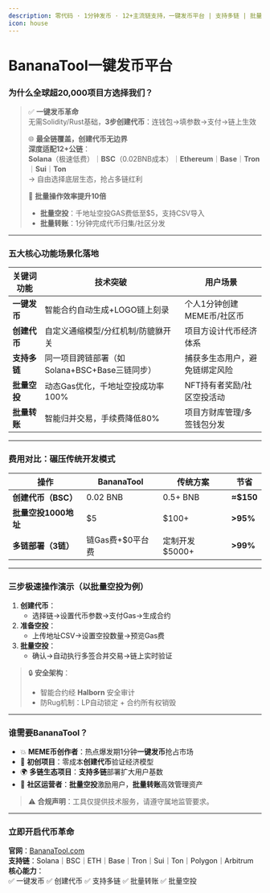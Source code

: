 ```yaml
---
description: 零代码 · 1分钟发币 · 12+主流链支持，一键发币平台 | 支持多链 | 批量空投工具 | 批量转账工具
icon: house
---
```


# BananaTool一键发币平台

### **为什么全球超20,000项目方选择我们？**

> ✅ **一键发币革命**\
> 无需Solidity/Rust基础，**3步创建代币**：连钱包→填参数→支付→链上生效
>
> 🌐 **最全链覆盖，创建代币无边界**\
> **深度适配12+公链**：\
> **Solana**（极速低费）｜**BSC**（0.02BNB成本）｜**Ethereum**｜**Base**｜**Tron**｜**Sui**｜**Ton**\
> → 自由选择底层生态，抢占多链红利
>
> 🚀 **批量操作效率提升10倍**
>
> * **批量空投**：千地址空投GAS费低至$5，支持CSV导入
> * **批量转账**：1分钟完成代币归集/社区分发

***

### **五大核心功能场景化落地**

| **关键词功能** | **技术突破**                       | **用户场景**         |
| --------- | ------------------------------ | ---------------- |
| **一键发币**  | 智能合约自动生成+LOGO链上刻录              | 个人1分钟创建MEME币/社区币 |
| **创建代币**  | 自定义通缩模型/分红机制/防貔貅开关             | 项目方设计代币经济体系      |
| **支持多链**  | 同一项目跨链部署（如Solana+BSC+Base三链同步） | 捕获多生态用户，避免链绑定风险  |
| **批量空投**  | 动态Gas优化，千地址空投成功率100%           | NFT持有者奖励/社区空投活动  |
| **批量转账**  | 智能归并交易，手续费降低80%                | 项目方财库管理/多签钱包分发   |

***

### **费用对比：碾压传统开发模式**

| 操作             | BananaTool  | 传统方案       | 节省        |
| -------------- | ----------- | ---------- | --------- |
| **创建代币（BSC）**  | 0.02 BNB    | 0.5+ BNB   | **≈$150** |
| **批量空投1000地址** | $5          | $100+      | **>95%**  |
| **多链部署（3链）**   | 链Gas费+$0平台费 | 定制开发$5000+ | **>99%**  |

***

### **三步极速操作演示（以批量空投为例）**

1. **创建代币**：
   * 选择链→设置代币参数→支付Gas→生成合约
2. **准备空投**：
   * 上传地址CSV→设置空投数量→预览Gas费
3. **批量空投**：
   * 确认→自动执行多签合并交易→链上实时验证

> 🔒 **安全架构**：
>
> * 智能合约经 **Halborn** 安全审计
> * 防Rug机制：LP自动锁定 + 合约所有权销毁

***

### **谁需要BananaTool？**

* 💥 **MEME币创作者**：热点爆发期1分钟**一键发币**抢占市场
* 🏢 **初创项目**：零成本**创建代币**验证经济模型
* 🌍 **多链生态项目**：**支持多链**部署扩大用户基数
* 👥 **社区运营者**：**批量空投**激励用户，**批量转账**高效管理资产

> ⚠️ **合规声明**：工具仅提供技术服务，请遵守属地监管要求。

***

### **立即开启代币革命**

**官网**：[BananaTool.com](https://www.bananatool.com/)\
**支持链**：Solana｜BSC｜ETH｜Base｜Tron｜Sui｜Ton｜Polygon｜Arbitrum\
**核心能力**：\
✅ 一键发币 ✅ 创建代币 ✅ 支持多链 ✅ 批量转账 ✅ 批量空投
